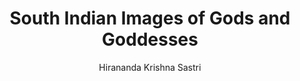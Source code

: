 ---
title: "South Indian Images of Gods and Goddesses"
author: ["Hirananda Krishna Sastri"]
year: 1916
language: ["English"]
genre: ["Art History", "Archaeology"]
description: "Published in 1916 by the Madras Government Museum, this study represents early systematic documentation of South Indian Hindu iconography by H. Krishna Sastri, one of the Archaeological Survey of India's most accomplished epigraphists and archaeologists."
collections: ['spiritual-texts']
sources:
  - name: "Internet Archive"
    url: "https://archive.org/details/southindianimage00krisuoft"
    type: "other"
references:
  - name: "Wikipedia: H. Krishna Sastri"
    url: "https://en.wikipedia.org/wiki/H._Krishna_Sastri"
    type: "wikipedia"
  - name: "Open Library: South Indian Images of"
    url: "https://openlibrary.org/search?q=South+Indian+Images+of+Gods+and+Hirananda+Krishna+Sastri"
    type: "other"
featured: true
publishDate: 2025-10-30
tags: ['historical-texts']
---